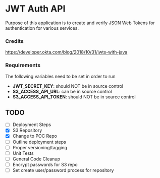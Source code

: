 # JWT Auth API #
Purpose of this application is to create and verify JSON Web Tokens for authentication for various services.

### Credits ###
https://developer.okta.com/blog/2018/10/31/jwts-with-java

### Requirements ###
The following variables need to be set in order to run
- **JWT_SECRET_KEY**: should NOT be in source control
- **S3_ACCESS_API_URL**: can be in source control
- **S3_ACCESS_API_TOKEN**: should NOT be in source control

## TODO ##
- [ ] Deployment Steps
- [x] S3 Repository
- [x] Change to POC Repo
- [ ] Outline deployment steps
- [ ] Proper versioning/tagging
- [ ] Unit Tests
- [ ] General Code Cleanup
- [ ] Encrypt passwords for S3 repo
- [ ] Set create user/password process for repository
